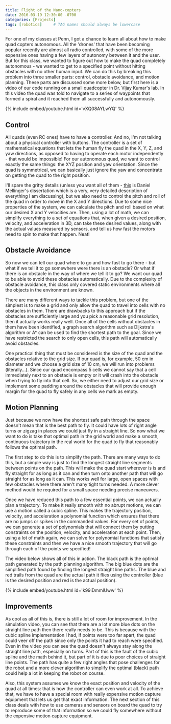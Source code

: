 ```yaml
---
title: Flight of the Nano-copters
date: 2016-03-19 12:30:00 -0700
categories: [Projects]
tags: [robotics]     # TAG names should always be lowercase
---
```



For one of my classes at Penn, I got a chance to learn all about how to make quad copters autonomous. All the 'drones' that have been becoming popular recently are almost all radio controlled, with some of the more expensive ones having a few layers of autonomy between it and the user. But for this class, we wanted to figure out how to make the quad completely autonomous - we wanted to get to a specified point without hitting obstacles with no other human input. We can do this by breaking this problem into three smaller parts: control, obstacle avoidance, and motion planning. These parts are discussed some more below, but first here is a video of our code running on a small quadcopter in Dr. Vijay Kumar's lab. In this video the quad was told to navigate to a series of waypoints that formed a spiral and it reached them all successfully and autonomously.

{% include embed/youtube.html id='vXQ08AYLwYQ' %}


## Control

All quads (even RC ones) have to have a controller. And no, I'm not talking about a physical controller with buttons. The controller is a set of mathematical equations that lets the human fly the quad in the X, Y, Z, and yaw directions, as opposed to having to operate each motor independently - that would be impossible! For our autonomous quad, we want to control exactly the same things: the XYZ position and yaw orientation. Since the quad is symmetrical, we can basically just ignore the yaw and concentrate on getting the quad to the right position. 

I'll spare the gritty details (unless you want all of them - [this](https://robo.fish/wiki/images/d/dd/Trajectory_Generation_and_Control_for_Quadrotors_Daniel_Mellinger.pdf) is Daniel Mellinger's dissertation which is a very, very detailed description of everything I am discussing), but we also need to control the pitch and roll of the quad in order to move in the X and Y directions. Due to some nice properties of the system, we can calculate the pitch and roll based on what our desired X and Y velocities are. Then, using a lot of math, we can simplify everything to a set of equations that, when given a desired position, velocity, and acceleration in 3D, can take these desired values, along with the actual values measured by sensors, and tell us how fast the motors need to spin to make that happen. Neat!


## Obstacle Avoidance

So now we can tell our quad where to go and how fast to go there - but what if we tell it to go somewhere were there is an obstacle? Or what if there is an obstacle in the way of where we tell it to go? We want our quad to be able to avoid these obstacles automatically. Due to the complexity of obstacle avoidance, this class only covered static environments where all the objects in the environment are known.

There are many different ways to tackle this problem, but one of the simplest is to make a grid and only allow the quad to travel into cells with no obstacles in them. There are drawbacks to this approach but if the obstacles are sufficiently large and you pick a reasonable grid resolution, then it actually works really well. Once all of the cells without obstacles in them have been identified, a graph search algorithm such as Dijkstra's algorithm or A* can be used to find the shortest path to the goal. Since we have restricted the search to only open cells, this path will automatically avoid obstacles.

One practical thing that must be considered is the size of the quad and the obstacles relative to the grid size. If our quad is, for example, 50 cm in diameter and we choose a grid size of 10 cm, we will run into problems (literally...). Since our quad encompass 5 cells we cannot say that a cell immediately next to an obstacle is empty or it will crash into the obstacle when trying to fly into that cell. So, we either need to adjust our grid size or implement some padding around the obstacles that will provide enough margin for the quad to fly safely in any cells we mark as empty.

## Motion Planning

Just because we now have the shortest safe path through the space doesn't mean that is the best path to fly. It could have lots of right angle turns or zigzag in places we could just fly in a straight line. So now what we want to do is take that optimal path in the grid world and make a smooth, continuous trajectory in the real world for the quad to fly that reasonably follows the optimal path.

The first step to do this is to simplify the path. There are many ways to do this, but a simple way is just to find the longest straight line segments between points on the path. This will make the quad start wherever is is and fly straight for as long as it can and then turn onto another path that will go straight for as long as it can. This works well for large, open spaces with few obstacles where there aren't many tight turns needed. A more clever method would be required for a small space needing precise maneuvers. 

Once we have reduced this path to a few essential points, we can actually plan a trajectory. To make it really smooth with no abrupt motions, we can use a motion called a cubic spline. This makes the trajectory position, velocity, and acceleration a polynomial function which ensures that there are no jumps or spikes in the commanded values. For every set of points, we can generate a set of polynomials that will connect them by putting constraints on the position, velocity, and acceleration at each point. Then, using a lot of math again, we can solve for polynomial functions that satisfy these constraints and then we have a nice smooth trajectory that will go through each of the points we specified!

The video below shows all of this in action. The black path is the optimal path generated by the path planning algorithm. The big blue dots are the simplified path found by finding the longest straight line paths. The blue and red trails from the quad are the actual path it flies using the controller (blue is the desired position and red is the actual position).

{% include embed/youtube.html id='k99iDmmlUww' %}

## Improvements

As cool as all of this is, there is still a lot of room for improvement. In the simulation video, you can see that there are a lot more blue dots on the straight line path then there really needs to be. This is because with the cubic spline implementation I had, if points were too far apart, the quad could veer off the path since only the points it had to reach were specified. Even in the video you can see the quad doesn't always stay along the straight line path, especially on turns. Part of this is the fault of the cubic spline and the math behind it, but part of it is due to poor choices of straight line points. The path has quite a few right angles that pose challenges for the robot and a more clever algorithm to simplify the optimal (black) path could help a lot in keeping the robot on course.

Also, this system assumes we know the exact position and velocity of the quad at all times: that is how the controller can even work at all. To achieve that, we have to have a special room with really expensive motion capture equipment that lets us get that exact information. The next section of this class deals with how to use cameras and sensors on board the quad to try to reproduce some of that information so we could fly somewhere without the expensive motion capture equipment.